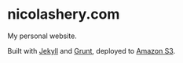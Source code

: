 # nicolashery.com

My personal website.

Built with [Jekyll](http://jekyllrb.com/) and [Grunt](http://gruntjs.com/), deployed to [Amazon S3](http://aws.amazon.com/s3/).
